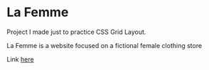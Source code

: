 # La Femme
Project I made just to practice CSS Grid Layout. 

La Femme is a website focused on a fictional female clothing store

Link [here](https://fmarcio.github.io/LaFemme/)
